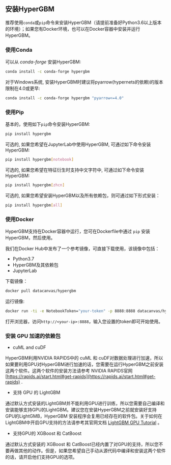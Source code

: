 ## 安装HyperGBM
推荐使用`conda`或`pip`命令来安装HyperGBM（请提前准备好Python3.6以上版本的环境）；如果您有Docker环境，也可以在Docker容器中安装并运行HyperGBM。

### 使用Conda

可以从 *conda-forge* 安装HyperGBM:

```bash
conda install -c conda-forge hypergbm
```

对于Windows系统, 安装HyperGBM时建议将pyarrow(hypernets的依赖)的版本限制在4.0或更早:

```bash
conda install -c conda-forge hypergbm "pyarrow<=4.0"
```

### 使用Pip

基本的，使用如下`pip`命令安装HyperGBM:
```bash
pip install hypergbm
```

可选的, 如果您希望在JupyterLab中使用HyperGBM, 可通过如下命令安装HyperGBM:
```bash
pip install hypergbm[notebook]
```
可选的, 如果您希望在特征衍生时支持中文字符中, 可通过如下命令安装HyperGBM:
```bash
pip install hypergbm[zhcn]
```

可选的, 如果您希望安装HyperGBM以及所有依赖包，则可通过如下形式安装：

```bash
pip install hypergbm[all]
```


### 使用Docker

HyperGBM支持在Docker容器中运行，您可在Dockerfile中通过 `pip` 安装HyperGBM，然后使用。

我们在Docker Hub中发布了一个参考镜像，可直接下载使用，该镜像中包括：

* Python3.7
* HyperGBM及其依赖包
* JupyterLab



下载镜像：
```bash
docker pull datacanvas/hypergbm
```

运行镜像:

```bash
docker run -ti -e NotebookToken="your-token" -p 8888:8888 datacanvas/hypergbm
```

打开浏览器，访问`http://<your-ip>:8888`，输入您设置的token即可开始使用。


### 安装 GPU 加速的依赖包

* cuML and cuDF

HyperGBM利用NVIDIA RAPIDS中的 cuML 和 cuDF对数据处理进行加速，所以如果要利用GPU对HyperGBM进行加速的话，您需要在运行HyperGBM之前安装这两个软件。这两个软件的安装方法请参考 NVIDIA RAPIDS官网 [https://rapids.ai/start.html#get-rapids](https://rapids.ai/start.html#get-rapids) .

* 支持 GPU 的 LightGBM 

通过默认方式安装的LightGBM并不能利用GPU进行训练，所以您需要自己编译和安装能够支持GPU的LightGBM。建议您在安装HyperGBM之前就安装好支持GPU的LightGMB，HyperGBM 安装程序会复用已经存在的软件包。关于如何在LightGBM中开启GPU支持的方法请参考其官网文档 [LightGBM GPU Tutorial](https://lightgbm.readthedocs.io/en/latest/GPU-Tutorial.html) 。

* 支持GPU的 XGBoost 和 CatBoost

通过默认方式安装的 XGBoost 和 CatBoost已经内置了对GPU的支持，所以您不要再做其他的动作。但是，如果您希望自己手动从源代码中编译和安装这两个软件的话，请开启他们支持GPU的选项。
